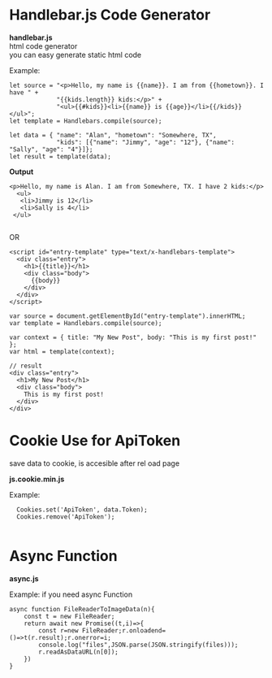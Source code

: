 ﻿# Handlebar.js Code Generator   
   
**handlebar.js**    
html code generator       
you can easy generate static html code    

Example:   

````   
let source = "<p>Hello, my name is {{name}}. I am from {{hometown}}. I have " +   
             "{{kids.length}} kids:</p>" +   
             "<ul>{{#kids}}<li>{{name}} is {{age}}</li>{{/kids}}</ul>";   
let template = Handlebars.compile(source);   

let data = { "name": "Alan", "hometown": "Somewhere, TX",   
             "kids": [{"name": "Jimmy", "age": "12"}, {"name": "Sally", "age": "4"}]};   
let result = template(data);   

````    
**Output**   

````   
<p>Hello, my name is Alan. I am from Somewhere, TX. I have 2 kids:</p>   
  <ul>   
   <li>Jimmy is 12</li>   
   <li>Sally is 4</li>   
 </ul>   
 
````   

OR

````      
<script id="entry-template" type="text/x-handlebars-template">    
  <div class="entry">    
    <h1>{{title}}</h1>   
    <div class="body">    
      {{body}}   
    </div>   
  </div>   
</script>   

var source = document.getElementById("entry-template").innerHTML;   
var template = Handlebars.compile(source);   

var context = { title: "My New Post", body: "This is my first post!" };    
var html = template(context);    

// result     
<div class="entry">     
  <h1>My New Post</h1>     
  <div class="body">    
    This is my first post!    
  </div>    
</div>    

````   



# Cookie Use for ApiToken    

save data to cookie, is accesible after rel  oad page  


**js.cookie.min.js**   

Example:    
````    
  Cookies.set('ApiToken', data.Token);   
  Cookies.remove('ApiToken');    
  
````    


# Async Function   

**async.js**   

Example: if you need async Function  
````      
async function FileReaderToImageData(n){   
	const t = new FileReader;   
	return await new Promise((t,i)=>{   
		const r=new FileReader;r.onloadend=()=>t(r.result);r.onerror=i;   
		console.log("files",JSON.parse(JSON.stringify(files)));  
		r.readAsDataURL(n[0]);   
	})  
}   
````      




